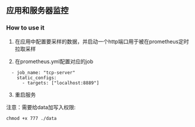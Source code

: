 ## 应用和服务器监控

### How to use it
1. 在应用中配置要采样的数据，并启动一个http端口用于被在prometheus定时拉取采样

2. 在prometheus.yml配置对应的job
```
  - job_name: "tcp-server"
    static_configs:
      - targets: ["localhost:8889"]
```

3. 重启服务


注意：需要给data加写入权限:
```shell
chmod +x 777 ./data
```